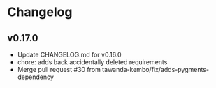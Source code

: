 # Changelog

## v0.17.0

* Update CHANGELOG.md for v0.16.0
* chore: adds back accidentally deleted requirements
* Merge pull request #30 from tawanda-kembo/fix/adds-pygments-dependency

